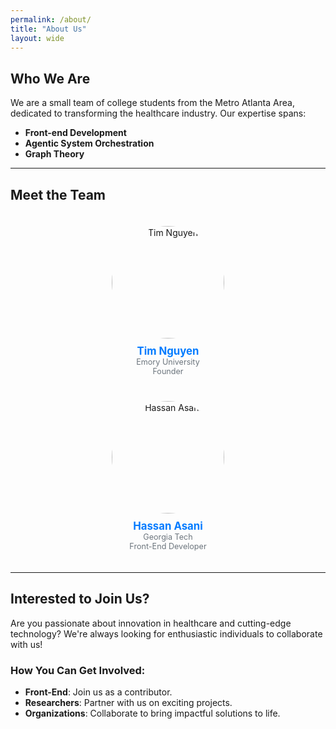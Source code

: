 ```yaml
---
permalink: /about/
title: "About Us"
layout: wide
---
```


## Who We Are
We are a small team of college students from the Metro Atlanta Area, dedicated to transforming the healthcare industry. Our expertise spans:

- **Front-end Development**
- **Agentic System Orchestration**
- **Graph Theory**

---

## Meet the Team

<div style="display: flex; flex-wrap: wrap; justify-content: center; gap: 40px; padding: 20px;">
  
<!-- Team Member 1 -->
<div style="text-align: center; width: 300px;">
  <img width="180px" height="180px" style="border-radius: 50%; object-fit: cover;" alt="Tim Nguyen" src="https://github.com/user-attachments/assets/535a4be4-8ab5-44dc-ab39-854a544bd152" />
  <div style="margin-top: 10px;">
    <a href="https://www.linkedin.com/in/tim-nguyen-298b63221/" style="text-decoration: none; color: #007bff; font-weight: bold; font-size: 1.2em;">Tim Nguyen</a>
  </div>
  <div style="color: #6c757d; font-size: 0.9em;">Emory University</div>
  <div style="color: #6c757d; font-size: 0.9em;">Founder</div>
</div>

<!-- Team Member 2 -->
<div style="text-align: center; width: 300px;">
  <img width="180px" height="180px" style="border-radius: 50%; object-fit: cover;" alt="Hassan Asani" src="https://github.com/user-attachments/assets/5303d612-8a4e-423a-86c3-5b4f6d5b8589" />
  <div style="margin-top: 10px;">
    <a href="https://www.linkedin.com/in/hassanasani/" style="text-decoration: none; color: #007bff; font-weight: bold; font-size: 1.2em;">Hassan Asani</a>
  </div>
  <div style="color: #6c757d; font-size: 0.9em;">Georgia Tech</div>
  <div style="color: #6c757d; font-size: 0.9em;">Front-End Developer</div>
</div>

</div>

---

## Interested to Join Us?
Are you passionate about innovation in healthcare and cutting-edge technology? We're always looking for enthusiastic individuals to collaborate with us!

### How You Can Get Involved:
- **Front-End**: Join us as a contributor.
- **Researchers**: Partner with us on exciting projects.
- **Organizations**: Collaborate to bring impactful solutions to life.
